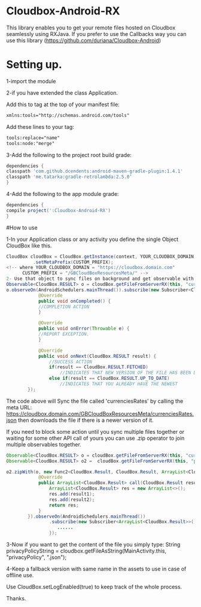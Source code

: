 # Cloudbox-Android-RX
This library enables you to get your remote files hosted on Cloudbox seamlessly using RXJava.
If you prefer to use the Callbacks way you can use this library (https://github.com/duriana/Cloudbox-Android)

# Setting up.

1-import the module

2-if you have extended the class Application.

Add this to <manifest> tag at the top of your manifest file:
```xml
xmlns:tools="http://schemas.android.com/tools" 
```

Add these lines to your <application> tag:
```xml
tools:replace="name"
tools:node:"merge"
```

3-Add the following to the project root build grade:
```groovy
dependencies {
classpath 'com.github.dcendents:android-maven-gradle-plugin:1.4.1'
classpath 'me.tatarka:gradle-retrolambda:2.5.0’
}
```
4-Add the following to the app module grade:
```groovy
dependencies {
compile project(':Cloudbox-Android-RX')
}
```

#How to use

1-In your Application class or any activity you define the single Object CloudBox like this.
```java
CloudBox cloudBox = CloudBox.getInstance(context, YOUR_CLOUDBOX_DOMAIN)
          .setMetaPrefix(CUSTOM_PREFIX);
<!-- where YOUR_CLOUDBOX_DOMAIN = "https://cloudbox.domain.com"
      CUSTOM_PREFIX = "/GBCloudBoxResourcesMeta/" -->
2- Use that object to sync files on background and get observable with the result of the process.
Observable<CloudBox.RESULT> o = cloudBox.getFileFromServerRX(this, "currenciesRates", ".json");
o.observeOn(AndroidSchedulers.mainThread()).subscribe(new Subscriber<CloudBox.RESULT>() {
            @Override
            public void onCompleted() {
            //COMPLETION ACTION
            }

            @Override
            public void onError(Throwable e) {
            //REPORT EXCEPTION.
            }

            @Override
            public void onNext(CloudBox.RESULT result) {
                //SUCCESS ACTION
                if(result == CloudBox.RESULT.FETCHED)
                    //INDICATES THAT NEW VERSION OF THE FILE HAS BEEN DOWNLOADED.
                else if(result == CloudBox.RESULT.UP_TO_DATE)
                    //INDICATES THAT YOU ALREADY HAVE THE NEWEST
        });
```

The code above will Sync the file called 'currenciesRates' by calling the meta URL:
https://cloudbox.domain.com/GBCloudBoxResourcesMeta/currenciesRates.json
then downloads the file if there is a newer version of it.


If you need to block some action until you sync multiple files together or waiting for some other API call of yours
you can use .zip operator to join multiple observables together.
```java
Observable<CloudBox.RESULT> o = cloudBox.getFileFromServerRX(this, "currenciesRates", ".json");
Observable<CloudBox.RESULT> o2 =  cloudBox.getFileFromServerRX(this, "privacyPolicy", ".json");

o2.zipWith(o, new Func2<CloudBox.Result, CloudBox.Result, ArrayList<CloudBox.Result>>() {
            @Override
            public ArrayList<CloudBox.Result> call(CloudBox.Result result1, CloudBox.Result result2) {
                ArrayList<CloudBox.Result> res = new ArrayList<>();
                res.add(result1);
                res.add(result2);
                return res;
            }
        }).observeOn(AndroidSchedulers.mainThread())
                .subscribe(new Subscriber<ArrayList<CloudBox.Result>>() {
                   ...... 
                });
```

3-Now if you want to get the content of the file you simply type:
String privacyPolicyString = cloudbox.getFileAsString(MainActivity.this, "privacyPolicy", ".json");

4-Keep a fallback version with same name in the assets to use in case of offline use.

Use CloudBox.setLogEnabled(true) to keep track of the whole process.

Thanks.
